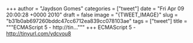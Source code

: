 
+++
author = "Jaydson Gomes"
categories = ["tweet"]
date = "Fri Apr 09 20:00:28 +0000 2010"
draft = false
image = "{TWEET_IMAGE}"
slug = "b31b0ab697260bddc47cc6712ea839cc078103ae"
tags = ["tweet"]
title = """ECMAScript 5 - http://tin..."""
+++
ECMAScript 5 - http://tinyurl.com/ydcvou8
